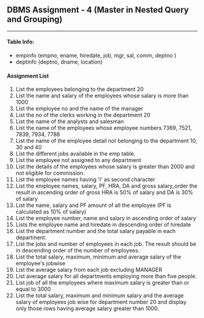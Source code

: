 ## DBMS Assignment - 4 (Master in Nested Query and Grouping)
---

####  Table Info:
- empinfo (empno, ename, hiredate, job, mgr, sal, comm, deptno )
- deptinfo (deptno, dname, location)

#### Assignment List
1. List the employees belonging to the department 20
2. List the name and salary of the employees whose salary is more than 1000
3. List the employee no and the name of the manager
4. List the no of the clerks working in the department 20
5. List the name of the analysts and salesman
6. List the name of the employees whose employee numbers 7369, 7521, 7839, 7934, 7788
7. List the name of the employee detail not belonging to the department 10, 30 and 40
8. List the different jobs available in the emp table.
9. List the employee not assigned to any department
10. List the details of the employees whose salary is greater than 2000 and not eligible for commission.
11. List the employee names having 'I' as second character
12. List the employee names, salary, PF, HRA, DA and gross salary_order the result in ascending order of gross HRA is 50% of salary and DA is 30% of salary
13. List the name, salary and PF amount of all the employee (PF is calculated as 10% of salary)
14. List the employee number, name and salary in ascending order of salary
15. Lists the employee name and hiredate in descending order of hiredate
16. List the department number and the total salary payable in each department. 
17. List the jobs and number of employees in each job. The result should be in descending order of the number of employees. 
18. List the total salary, maximum, minimum and average salary of the employee's jobwise
19. List the average salary from each job excluding MANAGER
20. List average salary for all departments employing more than five people.
21. List job of all the employees where maximum salary is greater than or equal to 3000
22. List the total salary, maximum and minimum salary and the average salary of employees job wise for department number 20 and display only those rows having average salary greater than 1000.